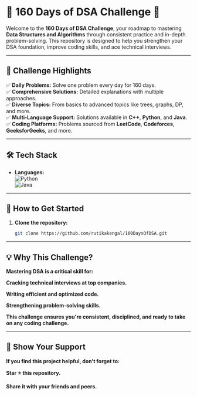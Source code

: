 # 🌟 160 Days of DSA Challenge 🚀  

Welcome to the **160 Days of DSA Challenge**, your roadmap to mastering **Data Structures and Algorithms** through consistent practice and in-depth problem-solving. This repository is designed to help you strengthen your DSA foundation, improve coding skills, and ace technical interviews.

---
## 🌟 Challenge Highlights  

✅ **Daily Problems:** Solve one problem every day for 160 days.  
✅ **Comprehensive Solutions:** Detailed explanations with multiple approaches.  
✅ **Diverse Topics:** From basics to advanced topics like trees, graphs, DP, and more.  
✅ **Multi-Language Support:** Solutions available in **C++**, **Python**, and **Java**.  
✅ **Coding Platforms:** Problems sourced from **LeetCode**, **Codeforces**, **GeeksforGeeks**, and more.  

---

## 🛠️ Tech Stack  

- **Languages:**  
  ![Python](https://img.shields.io/badge/Python-blue?style=flat-square&logo=python)  
  ![Java](https://img.shields.io/badge/Java-red?style=flat-square&logo=java)  

---


## 🚀 How to Get Started  

1. **Clone the repository:**  
   ```bash
   git clone https://github.com/rutikakengal/160DaysOfDSA.git

---

## 💡 Why This Challenge?
**Mastering DSA is a critical skill for:**

**Cracking technical interviews at top companies.**

**Writing efficient and optimized code.**

**Strengthening problem-solving skills.**

**This challenge ensures you're consistent, disciplined, and ready to take on any coding challenge.**

---

## 🌟 Show Your Support
**If you find this project helpful, don’t forget to:**

**Star ⭐ this repository.**

**Share it with your friends and peers.**



   
